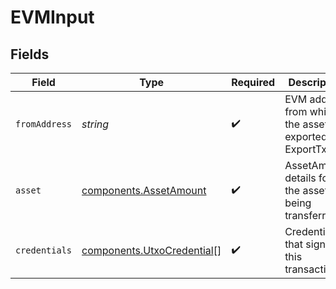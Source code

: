 # EVMInput


## Fields

| Field                                                                    | Type                                                                     | Required                                                                 | Description                                                              | Example                                                                  |
| ------------------------------------------------------------------------ | ------------------------------------------------------------------------ | ------------------------------------------------------------------------ | ------------------------------------------------------------------------ | ------------------------------------------------------------------------ |
| `fromAddress`                                                            | *string*                                                                 | :heavy_check_mark:                                                       | EVM address from which the asset is exported in ExportTx.                | 0xD0f2898e49d941D6d479B381d3C8F0bd8d983b4c                               |
| `asset`                                                                  | [components.AssetAmount](../../models/components/assetamount.md)         | :heavy_check_mark:                                                       | AssetAmount details for the asset being transferred.                     |                                                                          |
| `credentials`                                                            | [components.UtxoCredential](../../models/components/utxocredential.md)[] | :heavy_check_mark:                                                       | Credentials that signed this transaction.                                |                                                                          |